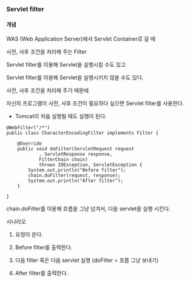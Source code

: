 ### Servlet filter

#### 개념

WAS (Web Application Server)에서 Servlet Container로 갈 때

사전, 사후 조건을 처리해 주는 Filter

Servlet filter를 이용해 Servlet을 실행시킬 수도 있고

Servlet filter를 이용해 Servlet을 실행시키지 않을 수도 있다.

사전, 사후 조건을 처리해 주기 때문에

자신의 프로그램이 사전, 사후 조건이 필요하다 싶으면 Servlet filter를 사용한다.

- Tomcat이 처음 실행될 때도 실행이 된다.

~~~
@WebFilter("/*")
public class CharacterEncodingFilter implements Filter {

	@Override
	public void doFilter(ServletRequest request
			, ServletResponse response, 
			FilterChain chain)
			throws IOException, ServletException {
		System.out.println("Before filter");
		chain.doFilter(request, response);
		System.out.println("After filter");
	}

}
~~~

chain.doFilter를 이용해 흐름을 그냥 넘겨서, 다음 servlet을 실행 시킨다.

시나리오

1. 요청이 온다.

2. Before filter를 출력한다.

3. 다음 filter 혹은 다음 servlet 실행 (doFilter = 흐름 그냥 보내기)

4. After filter를 출력한다.
